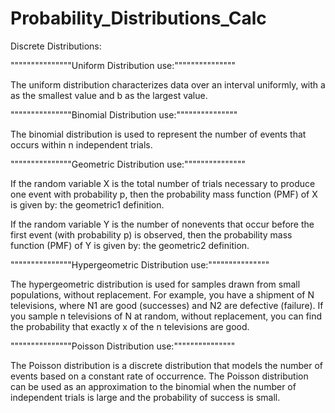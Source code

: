 # Probability_Distributions_Calc

Discrete Distributions:

"""""""""""""""Uniform Distribution use:"""""""""""""""

The uniform distribution characterizes data over an interval uniformly, with a as the smallest value and b as the largest value.


"""""""""""""""Binomial Distribution use:"""""""""""""""

The binomial distribution is used to represent the number of events that occurs within n independent trials.



"""""""""""""""Geometric Distribution use:"""""""""""""""

If the random variable X is the total number of trials necessary to produce one event with probability p, then the probability mass function (PMF) of X is given by: the geometric1 definition.

If the random variable Y is the number of nonevents that occur before the first event (with probability p) is observed, then the probability mass function (PMF) of Y is given by: the geometric2 definition.



"""""""""""""""Hypergeometric Distribution use:"""""""""""""""

The hypergeometric distribution is used for samples drawn from small populations, without replacement. 
For example, you have a shipment of N televisions, where N1 are good (successes) and N2 are defective (failure). If you sample n televisions of N at random, without replacement, you can find the probability that exactly x of the n televisions are good.

"""""""""""""""Poisson Distribution use:"""""""""""""""

The Poisson distribution is a discrete distribution that models the number of events based on a constant rate of occurrence. The Poisson distribution can be used as an approximation to the binomial when the number of independent trials is large and the probability of success is small.
